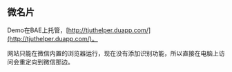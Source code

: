 ## 微名片 ##

Demo在BAE上托管，[http://tjuthelper.duapp.com/](http://tjuthelper.duapp.com/)。

网站只能在微信内置的浏览器运行，现在没有添加识别功能，所以直接在电脑上访问会重定向到微信那边。
